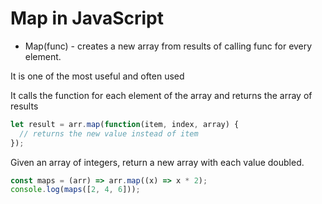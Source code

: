 # Map in JavaScript

- Map(func) - creates a new array from results of calling func for every element.

It is one of the most useful and often used

It calls the function for each element of the array and returns the array of results

```JavaScript
let result = arr.map(function(item, index, array) {
  // returns the new value instead of item
});
```

Given an array of integers, return a new array with each value doubled.

```JavaScript
const maps = (arr) => arr.map((x) => x * 2);
console.log(maps([2, 4, 6]));
```
